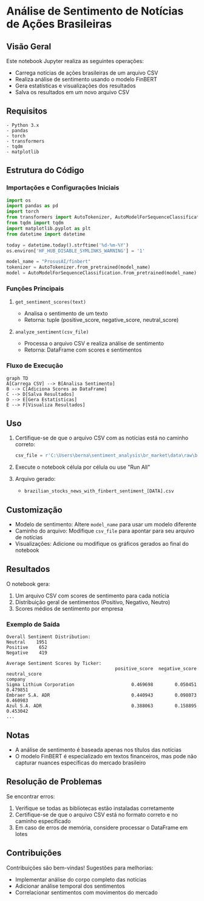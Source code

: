 # Análise de Sentimento de Notícias de Ações Brasileiras

## Visão Geral

Este notebook Jupyter realiza as seguintes operações:

- Carrega notícias de ações brasileiras de um arquivo CSV
- Realiza análise de sentimento usando o modelo FinBERT
- Gera estatísticas e visualizações dos resultados
- Salva os resultados em um novo arquivo CSV

## Requisitos

```
- Python 3.x
- pandas
- torch
- transformers
- tqdm
- matplotlib
```

## Estrutura do Código

### Importações e Configurações Iniciais

```python
import os
import pandas as pd
import torch
from transformers import AutoTokenizer, AutoModelForSequenceClassification
from tqdm import tqdm
import matplotlib.pyplot as plt
from datetime import datetime

today = datetime.today().strftime('%d-%m-%Y')
os.environ['HF_HUB_DISABLE_SYMLINKS_WARNING'] = '1'

model_name = "ProsusAI/finbert"
tokenizer = AutoTokenizer.from_pretrained(model_name)
model = AutoModelForSequenceClassification.from_pretrained(model_name)
```

### Funções Principais

1. `get_sentiment_scores(text)`
   - Analisa o sentimento de um texto
   - Retorna: tuple (positive_score, negative_score, neutral_score)

2. `analyze_sentiment(csv_file)`
   - Processa o arquivo CSV e realiza análise de sentimento
   - Retorna: DataFrame com scores e sentimentos

### Fluxo de Execução

```mermaid
graph TD
A[Carrega CSV] --> B[Analisa Sentimento]
B --> C[Adiciona Scores ao DataFrame]
C --> D[Salva Resultados]
D --> E[Gera Estatísticas]
E --> F[Visualiza Resultados]
```

## Uso

1. Certifique-se de que o arquivo CSV com as notícias está no caminho correto:
   ```python
   csv_file = r'C:\Users\berna\sentiment_analysis\br_market\data\raw\brazilian_stocks_03-10-2024_news.csv'
   ```

2. Execute o notebook célula por célula ou use "Run All"

3. Arquivo gerado:
   - `brazilian_stocks_news_with_finbert_sentiment_[DATA].csv`

## Customização

- Modelo de sentimento: Altere `model_name` para usar um modelo diferente
- Caminho do arquivo: Modifique `csv_file` para apontar para seu arquivo de notícias
- Visualizações: Adicione ou modifique os gráficos gerados ao final do notebook

## Resultados

O notebook gera:
1. Um arquivo CSV com scores de sentimento para cada notícia
2. Distribuição geral de sentimentos (Positivo, Negativo, Neutro)
3. Scores médios de sentimento por empresa

### Exemplo de Saída

```
Overall Sentiment Distribution:
Neutral    1951
Positive    652
Negative    419

Average Sentiment Scores by Ticker:
                                        positive_score  negative_score  neutral_score
company                                                                 
Sigma Lithium Corporation                     0.469698        0.050451       0.479851
Embraer S.A. ADR                              0.440943        0.098073       0.460983
Azul S.A. ADR                                 0.388063        0.158895       0.453042
...
```

## Notas

- A análise de sentimento é baseada apenas nos títulos das notícias
- O modelo FinBERT é especializado em textos financeiros, mas pode não capturar nuances específicas do mercado brasileiro

## Resolução de Problemas

Se encontrar erros:
1. Verifique se todas as bibliotecas estão instaladas corretamente
2. Certifique-se de que o arquivo CSV está no formato correto e no caminho especificado
3. Em caso de erros de memória, considere processar o DataFrame em lotes

## Contribuições

Contribuições são bem-vindas! Sugestões para melhorias:
- Implementar análise do corpo completo das notícias
- Adicionar análise temporal dos sentimentos
- Correlacionar sentimentos com movimentos do mercado